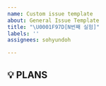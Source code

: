 ```yaml
---
name: Custom issue template
about: General Issue Template
title: "\U0001F97D[N번째 실험]"
labels: ''
assignees: sohyundoh

---
```


## 💡 PLANS
